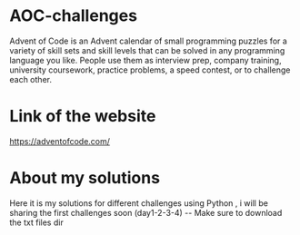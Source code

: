 # AOC-challenges
Advent of Code is an Advent calendar of small programming puzzles for a variety of skill sets and skill levels that can be solved in any programming language you like. People use them as interview prep, company training, university coursework, practice problems, a speed contest, or to challenge each other.
# Link of the website 
https://adventofcode.com/
# About my solutions
Here it is my solutions for different challenges using Python , i will be sharing the first challenges soon (day1-2-3-4) 
-- Make sure to download the txt files dir
